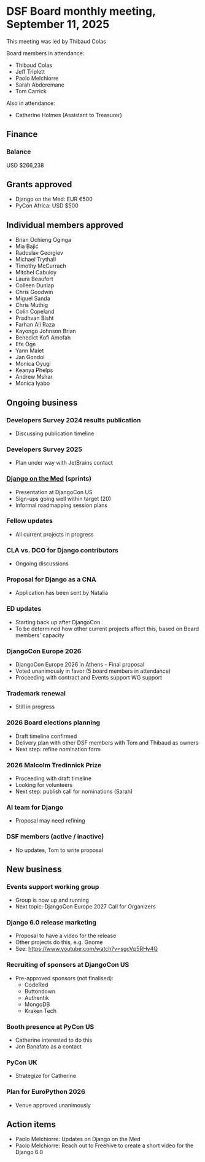 # DSF Board monthly meeting, September 11, 2025

This meeting was led by Thibaud Colas

Board members in attendance:
- Thibaud Colas
- Jeff Triplett
- Paolo Melchiorre
- Sarah Abderemane
- Tom Carrick

Also in attendance:
- Catherine Holmes (Assistant to Treasurer)

## Finance

### Balance

USD $266,238

## Grants approved

- Django on the Med: EUR €500
- PyCon Africa: USD $500

## Individual members approved

- Brian Ochieng Oginga
- Mia Bajić
- Radoslav Georgiev
- Michael Trythall
- Timothy McCurrach
- Mitchel Cabuloy
- Laura Beaufort
- Colleen Dunlap
- Chris Goodwin
- Miguel Sanda
- Chris Muthig
- Colin Copeland
- Pradhvan Bisht
- Farhan Ali Raza
- Kayongo Johnson Brian
- Benedict Kofi Amofah
- Efe Öge
- Yann Malet
- Jan Gondol
- Monica Oyugi
- Keanya Phelps
- Andrew Mshar
- Monica Iyabo

## Ongoing business

### Developers Survey 2024 results publication
- Discussing publication timeline

### Developers Survey 2025
- Plan under way with JetBrains contact

### [Django on the Med](https://www.djangomed.eu/) (sprints)
- Presentation at DjangoCon US
- Sign-ups going well within target (20)
- Informal roadmapping session plans

### Fellow updates
- All current projects in progress

### CLA vs. DCO for Django contributors
- Ongoing discussions

### Proposal for Django as a CNA
- Application has been sent by Natalia

### ED updates
- Starting back up after DjangoCon
- To be determined how other current projects affect this, based on Board members' capacity

### DjangoCon Europe 2026
- DjangoCon Europe 2026 in Athens - Final proposal
- Voted unanimously in favor (5 board members in attendance)
- Proceeding with contract and Events support WG support

### Trademark renewal
- Still in progress

### 2026 Board elections planning
- Draft timeline confirmed
- Delivery plan with other DSF members with Tom and Thibaud as owners
- Next step: refine nomination form

### 2026 Malcolm Tredinnick Prize
- Proceeding with draft timeline
- Looking for volunteers
- Next step: publish call for nominations (Sarah)

### AI team for Django
- Proposal may need refining

### DSF members (active / inactive)
- No updates, Tom to write proposal

## New business

### Events support working group
- Group is now up and running
- Next topic: DjangoCon Europe 2027 Call for Organizers

### Django 6.0 release marketing
- Proposal to have a video for the release
- Other projects do this, e.g. Gnome
- See: https://www.youtube.com/watch?v=sgcVp5RHy4Q

### Recruiting of sponsors at DjangoCon US
- Pre-approved sponsors (not finalised):
  - CodeRed
  - Buttondown
  - Authentik
  - MongoDB
  - Kraken Tech

### Booth presence at PyCon US
- Catherine interested to do this
- Jon Banafato as a contact

### PyCon UK
- Strategize for Catherine

### Plan for EuroPython 2026
- Venue approved unanimously

## Action items
- Paolo Melchiorre: Updates on Django on the Med
- Paolo Melchiorre: Reach out to Freehive to create a short video for the Django 6.0
